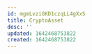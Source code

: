 ```yaml
---
id: mgmLvziGKD1czqLL4gXxS
title: CryptoAsset
desc: ''
updated: 1642468753822
created: 1642468753822
---
```


